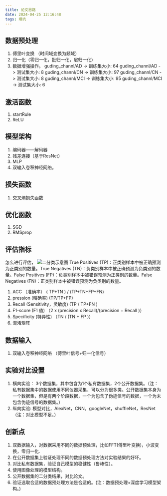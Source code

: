 ```yaml
---
title: 论文思路
date: 2024-04-25 12:16:48
tags: 填坑
---
```


## 数据预处理
1. 傅里叶变换 （时间域变换为频域）
2. 归一化（零归一化，批归一化，层归一化）
3. 数据增强操作。
guding_channl/AD -> 训练集大小: 64
guding_channl/AD -> 测试集大小: 8
guding_channl/CN -> 训练集大小: 97
guding_channl/CN -> 测试集大小: 8
guding_channl/MCI -> 训练集大小: 95
guding_channl/MCI -> 测试集大小: 6

## 激活函数
1. startRule
2. ReLU

## 模型架构
1. 编码器——解码器
2. 残差连接（基于ResNet）
3. MLP
4. 双输入卷积神经网络。


## 损失函数
1. 交叉熵损失函数


## 优化函数
1. SGD
2. RMSprop

## 评估指标
怎么进行评估，
![二分类示意图](pic/predict.jpg)
True Positives (TP)：正类别样本中被正确预测为正类别的数量。True Negatives (TN)：负类别样本中被正确预测为负类别的数量。False Positives (FP)：负类别样本中被错误预测为正类别的数量。False Negatives (FN)：正类别样本中被错误预测为负类别的数量。
1. ACC （准确率） ( TP+TN )  / (TP+TN+FP+FN)
2. pression (精确率) (TP/TP+FP) 
3. Recall (Sensitivity，灵敏度) (TP / TP+FN )
4. F1-score (F1 值) （2 x (precision x Recall)/(precision + Recall )）
5. Specificity (特异性) （TN / (TN + FP )）
6. 混淆矩阵


## 数据输入
1. 双输入卷积神经网络 （傅里叶信号+归一化信号）


## 实验对比设置
1. 横向实验： 3个数据集，其中包含为1个私有数据集，2个公开数据集。（注：私有数据集中的数据使用不同仪器采集，可以分为很多类。公开数据集本身为一个数据集，但是有两个阶段数据，一个为包含了伪迹信号的数据，一个为未包含伪迹信号的数据集。）
2. 纵向实验: 模型对比，AlexNet，CNN，googleNet，shuffleNet，ResNet（注：对比模型不足。）


## 创新点
1. 双数据输入，对数据采用不同的数据预处理，比如FFT(傅里叶变换)，小波变换，零归一化.
2. 在公开数据集上验证处理不同的数据预处理方法对实验结果的好坏。
3. 对比私有数据集，验证自己模型的稳健性（鲁棒性）。
4. 使用图像处理的模型结构。
5. 公开数据集的二分类结果，对比论文。
6. 验证选取合适的数据预处理方法是合适的。(注：数据预处理+深度学习模型架构。)

